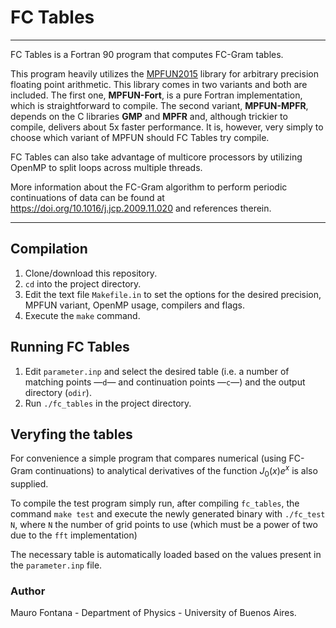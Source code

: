# FC Tables

----
FC Tables is a Fortran 90 program that computes FC-Gram tables. 

This program heavily utilizes the [MPFUN2015](https://www.davidhbailey.com/dhbsoftware/) library for arbitrary precision floating point arithmetic. This library comes in two variants and both are included. The first one, **MPFUN-Fort**, is a pure Fortran implementation, which is straightforward to compile. The second variant, **MPFUN-MPFR**, depends on the C libraries **GMP** and **MPFR** and, although trickier to compile, delivers about 5x faster performance. It is, however, very simply to choose which variant of MPFUN should FC Tables  try compile.

FC Tables can also take advantage of multicore processors by utilizing OpenMP to split loops across multiple threads.

More information about the FC-Gram algorithm to perform periodic continuations of data can be found at https://doi.org/10.1016/j.jcp.2009.11.020 and references therein.

----
## Compilation
1. Clone/download this repository.
2. `cd` into the project directory.
3. Edit the text file `Makefile.in` to set the options for the desired precision, MPFUN variant,  OpenMP usage, compilers and flags.
4. Execute the `make` command.

## Running FC Tables

1. Edit `parameter.inp` and select the desired table (i.e. a number of matching points —`d`— and continuation points —`c`—) and the output directory (`odir`).
2. Run `./fc_tables` in the project directory.

## Veryfing the tables
For convenience a simple program that compares numerical (using FC-Gram continuations) to analytical derivatives of the function $`J_0(x)e^x`$ is also supplied. 

To compile the test program simply run, after compiling `fc_tables`, the command `make test` and execute the newly generated binary with `./fc_test N`, where `N` the number of grid points to use (which must be a power of two due to the `fft` implementation)

The necessary table is automatically loaded based on the values present in the `parameter.inp` file.


### Author
Mauro Fontana - Department of Physics - University of Buenos Aires.
